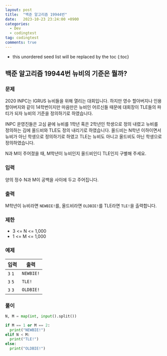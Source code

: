 ```yaml
---
layout: post
title:  "백준 알고리즘 19944번"
date:   2023-10-23 23:24:00 +0900
categories:
  - Dev
  - codingtest
tag: codingtest
comments: true
---
```


* this unordered seed list will be replaced by the toc
{:toc}

## 백준 알고리즘 19944번 뉴비의 기준은 뭘까?

### 문제

2020 INPC는 IGRUS 뉴비들을 위해 열리는 대회입니다. 하지만 영수 할아버지나 인용 할아버지와 같이 14학번이지만 마음만은 뉴비인 어르신들 때문에 대회장이 TLE들의 파티가 되자 뉴비의 기준을 정의하기로 하였습니다.

INPC 운영진들은 고심 끝에 뉴비를 1학년 혹은 2학년인 학생으로 정의 내렸고 뉴비를 정의하는 김에 올드비와 TLE도 정의 내리기로 하였습니다. 올드비는 N학년 이하이면서 뉴비가 아닌 학생으로 정의하기로 하였고 TLE는 뉴비도 아니고 올드비도 아닌 학생으로 정의하였습니다.

N과 M이 주어졌을 때, M학년이 뉴비인지 올드비인디 TLE인지 구별해 주세요.

### 입력

양의 정수 N과 M이 공백을 사이에 두고 주어집니다.

### 출력

M학년이 뉴비라면 `NEWBIE!`를, 올드비라면 `OLDBIE!`를 TLE라면 `TLE!`을 출력합니다.

### 제한

- 3 <= N <= 1,000
- 1 <= M <= 1,000

### 예제

| 입력 | 출력 |
| --- | --- |
| `3` `1` | `NEWBIE!` |
| `3` `5` | `TLE!` |
| `3` `3` | `OLDBIE!` |

### 풀이

```py
N, M = map(int, input().split())

if M == 1 or M == 2:
  print("NEWBIE!")
elif N < M:
  print("TLE!")
else:
  print("OLDBIE!")
```